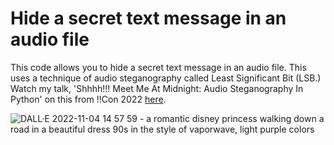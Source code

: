 # Hide a secret text message in an audio file

This code allows you to hide a secret text message in an audio file. This uses a technique of audio steganography called Least Significant Bit (LSB.) Watch my talk, 'Shhhh!!! Meet Me At Midnight: Audio Steganography In Python' on this from !!Con 2022 [here](https://www.youtube.com/watch?v=tVnflLufc18). 


![DALL·E 2022-11-04 14 57 59 - a romantic disney princess walking down a road in a beautiful dress 90s in the style of vaporwave, light purple colors](https://user-images.githubusercontent.com/57748216/203276024-62dab68d-5291-47c5-9d71-19cf90d3936c.png)
